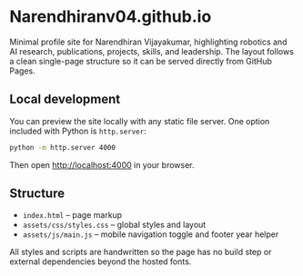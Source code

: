 # Narendhiranv04.github.io

Minimal profile site for Narendhiran Vijayakumar, highlighting robotics and AI research, publications, projects, skills,
and leadership. The layout follows a clean single-page structure so it can be served directly from GitHub Pages.

## Local development

You can preview the site locally with any static file server. One option included with Python is `http.server`:

```bash
python -m http.server 4000
```

Then open [http://localhost:4000](http://localhost:4000) in your browser.

## Structure

- `index.html` – page markup
- `assets/css/styles.css` – global styles and layout
- `assets/js/main.js` – mobile navigation toggle and footer year helper

All styles and scripts are handwritten so the page has no build step or external dependencies beyond the hosted fonts.
